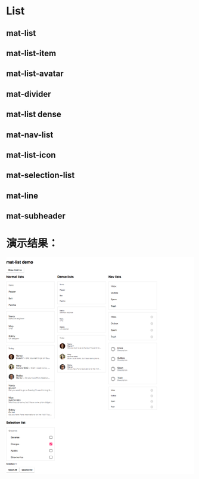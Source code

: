 # List
## mat-list
## mat-list-item
## mat-list-avatar
## mat-divider
## mat-list dense
## mat-nav-list
## mat-list-icon
## mat-selection-list
## mat-line
## mat-subheader

# 演示结果：
![List](list.png)